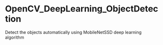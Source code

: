 # OpenCV_DeepLearning_ObjectDetection
Detect the objects automatically using MobileNetSSD deep learning algorithm
